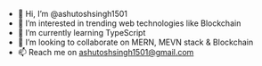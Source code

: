 - 👋 Hi, I’m @ashutoshsingh1501
- 👀 I’m interested in trending web technologies like Blockchain
- 🌱 I’m currently learning TypeScript
- 💞️ I’m looking to collaborate on MERN, MEVN stack & Blockchain
- 📫 Reach me on ashutoshsingh1501@gmail.com

<!---
ashutoshsingh1501/ashutoshsingh1501 is a ✨ special ✨ repository because its `README.md` (this file) appears on your GitHub profile.
You can click the Preview link to take a look at your changes.
--->
